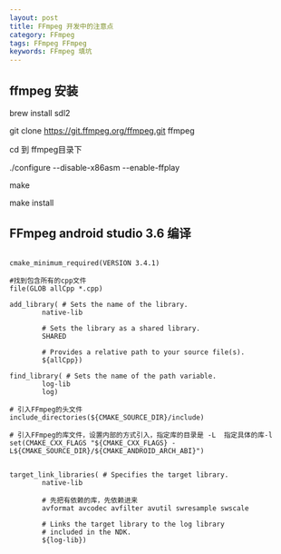 ```yaml
---
layout: post
title: FFmpeg 开发中的注意点
category: FFmpeg
tags: FFmpeg FFmpeg
keywords: FFmpeg 填坑
---
```



## ffmpeg 安装
 

brew install sdl2

git clone https://git.ffmpeg.org/ffmpeg.git ffmpeg

cd 到 ffmpeg目录下

./configure --disable-x86asm --enable-ffplay

make

make install


## FFmpeg android studio 3.6 编译
```

cmake_minimum_required(VERSION 3.4.1)

#找到包含所有的cpp文件
file(GLOB allCpp *.cpp)

add_library( # Sets the name of the library.
        native-lib

        # Sets the library as a shared library.
        SHARED

        # Provides a relative path to your source file(s).
        ${allCpp})

find_library( # Sets the name of the path variable.
        log-lib
        log)

# 引入FFmpeg的头文件
include_directories(${CMAKE_SOURCE_DIR}/include)

# 引入FFmpeg的库文件，设置内部的方式引入，指定库的目录是 -L  指定具体的库-l
set(CMAKE_CXX_FLAGS "${CMAKE_CXX_FLAGS} -L${CMAKE_SOURCE_DIR}/${CMAKE_ANDROID_ARCH_ABI}")


target_link_libraries( # Specifies the target library.
        native-lib

        # 先把有依赖的库，先依赖进来
        avformat avcodec avfilter avutil swresample swscale

        # Links the target library to the log library
        # included in the NDK.
        ${log-lib})
```


